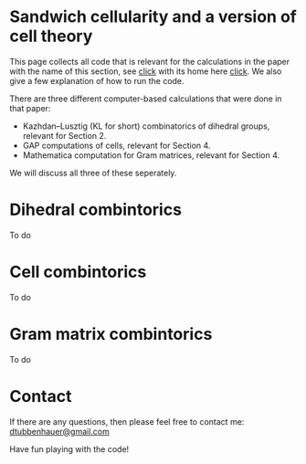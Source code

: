 # Sandwich cellularity and a version of cell theory

This page collects all code that is relevant for the calculations in the paper with the name of this section, see [click](https://arxiv.org/abs/2206.06678) with its home here [click](https://www.dtubbenhauer.com/sandcell.html). We also give a few explanation of how to run the code.

There are three different computer-based calculations that were done in that paper:

* Kazhdan–Lusztig (KL for short) combinatorics of dihedral groups, relevant for Section 2.
* GAP computations of cells, relevant for Section 4.
* Mathematica computation for Gram matrices, relevant for Section 4.

We will discuss all three of these seperately.

# Dihedral combintorics

To do

# Cell combintorics

To do

# Gram matrix combintorics

To do

# Contact

If there are any questions, then please feel free to contact me: dtubbenhauer@gmail.com

Have fun playing with the code!
